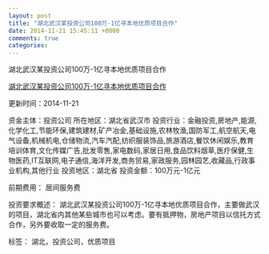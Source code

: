 ```yaml
---
layout: post
title: "湖北武汉某投资公司100万-1亿寻本地优质项目合作"
date: 2014-11-21 15:45:11 +0800
comments: true
categories: 
---
```

湖北武汉某投资公司100万-1亿寻本地优质项目合作

[湖北武汉某投资公司100万-1亿寻本地优质项目合作](http://zijin.trjcn.com/detail_247416.html)

更新时间：2014-11-21

资金主体：投资公司
所在地区：湖北省武汉市
投资行业：金融投资,房地产,能源,化学化工,节能环保,建筑建材,矿产冶金,基础设施,农林牧渔,国防军工,航空航天,电气设备,机械机电,仓储物流,汽车汽配,纺织服装饰品,旅游酒店,餐饮休闲娱乐,教育培训体育,文化传媒广告,批发零售,家电数码,家居日用,食品饮料烟草,医疗保健,生物医药,IT互联网,电子通信,海洋开发,商务贸易,家政服务,园林园艺,收藏品,行政事业机构,其他行业
投资地区：湖北省
投资金额：100万元-1亿元

前期费用：
居间服务费

投资要求概述：
湖北武汉某投资公司100万-1亿寻本地优质项目合作，主要做武汉的项目，湖北省内其他某些城市也可以考虑。要有抵押物，房地产项目以信托方式合作，另外要收取一定的服务费。

标签：
湖北，投资公司，优质项目

